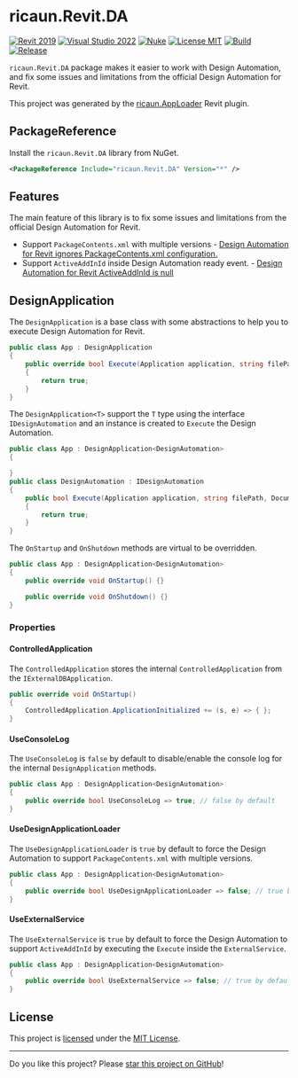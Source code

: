 # ricaun.Revit.DA

[![Revit 2019](https://img.shields.io/badge/Revit-2019+-blue.svg)](https://github.com/ricaun-io/ricaun.Revit.DA)
[![Visual Studio 2022](https://img.shields.io/badge/Visual%20Studio-2022-blue)](https://github.com/ricaun-io/ricaun.Revit.DA)
[![Nuke](https://img.shields.io/badge/Nuke-Build-blue)](https://nuke.build/)
[![License MIT](https://img.shields.io/badge/License-MIT-blue.svg)](LICENSE)
[![Build](https://github.com/ricaun-io/ricaun.Revit.DA/actions/workflows/Build.yml/badge.svg)](https://github.com/ricaun-io/ricaun.Revit.DA/actions)
[![Release](https://img.shields.io/nuget/v/ricaun.Revit.DA?logo=nuget&label=release&color=blue)](https://www.nuget.org/packages/ricaun.Revit.DA)

`ricaun.Revit.DA` package makes it easier to work with Design Automation, and fix some issues and limitations from the official Design Automation for Revit.

This project was generated by the [ricaun.AppLoader](https://ricaun.com/AppLoader/) Revit plugin.

## PackageReference

Install the `ricaun.Revit.DA` library from NuGet.

```xml
<PackageReference Include="ricaun.Revit.DA" Version="*" />
```

## Features

The main feature of this library is to fix some issues and limitations from the official Design Automation for Revit.

- Support `PackageContents.xml` with multiple versions - [Design Automation for Revit ignores PackageContents.xml configuration.](https://github.com/ricaun-io/RevitAddin.DA.Tester/issues/7)
- Support `ActiveAddInId` inside Design Automation ready event. - [Design Automation for Revit ActiveAddInId is null](https://github.com/ricaun-io/RevitAddin.DA.Tester/issues/9)

## DesignApplication

The `DesignApplication` is a base class with some abstractions to help you to execute Design Automation for Revit.

```C#
public class App : DesignApplication
{
    public override bool Execute(Application application, string filePath, Document document)
    {
        return true;
    }
}
```

The `DesignApplication<T>` support the `T` type using the interface `IDesignAutomation` and an instance is created to `Execute` the Design Automation.

```C#
public class App : DesignApplication<DesignAutomation>
{

}
public class DesignAutomation : IDesignAutomation
{
    public bool Execute(Application application, string filePath, Document document)
    {
        return true;
    }
}
```

The `OnStartup` and `OnShutdown` methods are virtual to be overridden.

```C#
public class App : DesignApplication<DesignAutomation>
{
    public override void OnStartup() {}

    public override void OnShutdown() {}
}
```

### Properties

#### ControlledApplication

The `ControlledApplication` stores the internal `ControlledApplication` from the `IExternalDBApplication`.
```C#
public override void OnStartup()
{
    ControlledApplication.ApplicationInitialized += (s, e) => { };
}
```

#### UseConsoleLog

The `UseConsoleLog` is `false` by default to disable/enable the console log for the internal `DesignApplication` methods.
```C#
public class App : DesignApplication<DesignAutomation>
{
    public override bool UseConsoleLog => true; // false by default
}
```

#### UseDesignApplicationLoader

The `UseDesignApplicationLoader` is `true` by default to force the Design Automation to support `PackageContents.xml` with multiple versions.
```C#
public class App : DesignApplication<DesignAutomation>
{
    public override bool UseDesignApplicationLoader => false; // true by default
}
```

#### UseExternalService

The `UseExternalService` is `true` by default to force the Design Automation to support `ActiveAddInId` by executing the `Execute` inside the `ExternalService`.
```C#
public class App : DesignApplication<DesignAutomation>
{
    public override bool UseExternalService => false; // true by default
}
```

## License

This project is [licensed](LICENSE) under the [MIT License](https://en.wikipedia.org/wiki/MIT_License).

---

Do you like this project? Please [star this project on GitHub](https://github.com/ricaun-io/ricaun.Revit.DA/stargazers)!